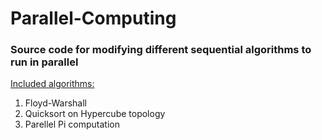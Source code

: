 # Parallel-Computing

### Source code for modifying different sequential algorithms to run in parallel

<ins>Included algorithms:</ins>

1.  Floyd-Warshall
2.  Quicksort on Hypercube topology
3.  Parellel Pi computation
